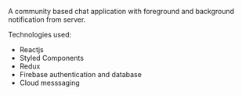 A community based chat application with foreground and background notification from server.

Technologies used:
- Reactjs
- Styled Components
- Redux
- Firebase authentication and database
- Cloud messsaging

